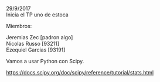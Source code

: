 29/9/2017<br />
Inicia el TP uno de estoca<br />

Miembros:<br />

Jeremias Zec [padron algo]<br />
Nicolas Russo [93211]<br />
Ezequiel Garcias [93191]<br />

Vamos a usar Python con Scipy.<br />

https://docs.scipy.org/doc/scipy/reference/tutorial/stats.html
